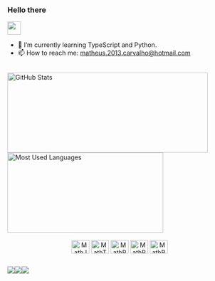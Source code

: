 <h3>Hello there</h3>
<img width="30" height="30" src="https://cdn-icons-png.flaticon.com/128/5177/5177581.png">

- 🌱 I’m currently learning TypeScript and Python.
- 📫 How to reach me: matheus.2013.carvalho@hotmail.com

##
<div>
  <a href="https://github.com/matheusbcm">
    <img height="180em" width="450em" src="https://github-readme-stats.vercel.app/api?username=matheusbcm&show_icons=true&theme=transparent" alt="GitHub Stats"><img height="180em" width="350em" src="https://github-readme-stats.vercel.app/api/top-langs/?username=matheusbcm&hide_progress=true&layout=compact&langs_count=8" alt="Most Used Languages">
  </a>
</div>

<center><div style="display: inline_block; margin: 0; padding: 0;"><br>
  <img align="center" alt="MathJS" height="30" width="40" style="margin: 0; padding: 0;" src="https://cdn.jsdelivr.net/gh/devicons/devicon/icons/javascript/javascript-original.svg">
  <img align="center" alt="MathTS" height="30" width="40" style="margin: 0; padding: 0;" src="https://cdn.jsdelivr.net/gh/devicons/devicon/icons/typescript/typescript-original.svg">
  <img align="center" alt="MathPython" height="30" width="40" style="margin: 0; padding: 0;" src="https://cdn.jsdelivr.net/gh/devicons/devicon/icons/python/python-original.svg">
  <img align="center" alt="MathReact" height="30" width="40" style="margin: 0; padding: 0;" src="https://cdn.jsdelivr.net/gh/devicons/devicon/icons/react/react-original.svg">
  <img align="center" alt="MathBootstrap" height="30" width="40" style="margin: 0; padding: 0;" src="https://cdn.jsdelivr.net/gh/devicons/devicon/icons/bootstrap/bootstrap-original.svg">
</div></center>

##
<div><a href="mailto:matheus.2013.carvalho@hotmail.com"><img src="https://img.shields.io/badge/Microsoft_Outlook-0078D4?style=for-the-badge&logo=microsoft-outlook&logoColor=white"></a><a href="https://linkedin.com/in/seu-linkedin"><img src="https://img.shields.io/badge/LinkedIn-0077B5?style=for-the-badge&logo=linkedin&logoColor=white"></a><a href="https://seuwebsite.com"><img src="https://img.shields.io/badge/Website-000000?style=for-the-badge&logo=About.me&logoColor=white"></a></div>
